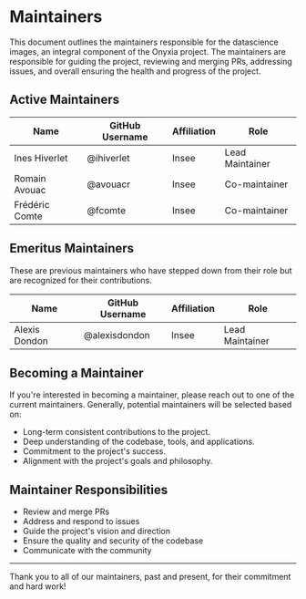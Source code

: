 # Maintainers

This document outlines the maintainers responsible for the datascience images, an integral component of the Onyxia project. The maintainers are responsible for guiding the project, reviewing and merging PRs, addressing issues, and overall ensuring the health and progress of the project.

## Active Maintainers

| Name             | GitHub Username   | Affiliation   | Role            |
| ---------------- | ----------------- | ------------- | --------------  |
| Ines Hiverlet    | @ihiverlet        | Insee         | Lead Maintainer |
| Romain Avouac    | @avouacr          | Insee         | Co-maintainer   |
| Frédéric Comte   | @fcomte           | Insee         | Co-maintainer   |

## Emeritus Maintainers

These are previous maintainers who have stepped down from their role but are recognized for their contributions.

| Name             | GitHub Username   | Affiliation   | Role           |
| ---------------- | ----------------- | ------------- | -------------- |
| Alexis Dondon    | @alexisdondon      | Insee         | Lead Maintainer |

## Becoming a Maintainer

If you're interested in becoming a maintainer, please reach out to one of the current maintainers. Generally, potential maintainers will be selected based on:

- Long-term consistent contributions to the project.
- Deep understanding of the codebase, tools, and applications.
- Commitment to the project's success.
- Alignment with the project's goals and philosophy.

## Maintainer Responsibilities

- Review and merge PRs
- Address and respond to issues
- Guide the project's vision and direction
- Ensure the quality and security of the codebase
- Communicate with the community

---

Thank you to all of our maintainers, past and present, for their commitment and hard work!
